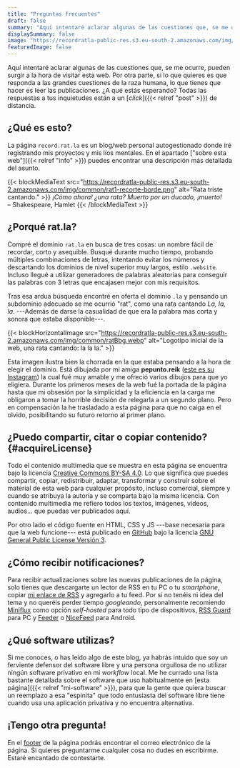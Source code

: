 ```yaml
---
title: "Preguntas frecuentes"
draft: false
summary: "Aquí intentaré aclarar algunas de las cuestiones que, se me ocurre, pueden surgir a la hora de visitar esta web."
displaySummary: false
image: "https://recordratla-public-res.s3.eu-south-2.amazonaws.com/img/common/faq-rats-1024.jpg"
featuredImage: false
---
```


Aquí intentaré aclarar algunas de las cuestiones que, se me ocurre, pueden surgir a la hora de visitar esta web. Por otra parte, si lo que quieres es que responda a las grandes cuestiones de la raza humana, lo que tienes que hacer es leer las publicaciones. ¿A qué estás esperando? Todas las respuestas a tus inquietudes están a un [*click*]({{< relref "post" >}}) de distancia.

## ¿Qué es esto?

La página `record.rat.la` es un blog/web personal autogestionado donde iré registrando mis proyectos y mis líos mentales. En el apartado ["sobre esta web"]({{< relref "info" >}}) puedes encontrar una descripción más detallada del asunto.

<!-- {{< blockMediaText src="https://recordratla-public-res.s3.eu-south-2.amazonaws.com/img/common/faq-rats-1024.jpg" alt="Un puñado de ratas preguntándose cosas." >}}
<em>
    Y el pobre anciano Masson se hundió en la negrura de la muerte, con los locos chillidos de las ratas taladrándole los oídos.
</em>
<br>
– Henry Kuttner
{{< /blockMediaText >}} -->

{{< blockMediaText src="https://recordratla-public-res.s3.eu-south-2.amazonaws.com/img/common/rat1-recorte-borde.png" alt="Rata triste cantando." >}}
<em>
    ¡Cómo ahora! ¿una rata? Muerto por un ducado, ¡muerto!
</em>
<br>
– Shakespeare, Hamlet
{{< /blockMediaText >}}

## ¿Porqué rat.la?

Compré el dominio `rat.la` en busca de tres cosas: un nombre
fácil de recordar, corto y asequible. Busqué durante mucho tiempo,
probando múltiples combinaciones de letras, intentando evitar los
números y descartando los dominios de nivel superior muy largos, estilo
`.website`. Incluso llegué a utilizar generadores de palabras
aleatorias para conseguir las palabras con 3 letras que encajasen mejor
con mis requisitos.

Tras esa ardua búsqueda encontré en oferta el dominio `.la` y
pensando un subdominio adecuado se me ocurrió \"rat\", como una rata
cantando *La, la, la*. ---Además de darse la casualidad de que era la palabra mas corta y sonora que estaba disponible---.

{{< blockHorizontalImage src="https://recordratla-public-res.s3.eu-south-2.amazonaws.com/img/common/ratBbg.webp" alt="Logotipo inicial de la web, una rata cantando: la la la." >}}

Esta imagen ilustra bien la chorrada en la que estaba pensando a la hora
de elegir el dominio. Está dibujada por mi amiga **pepunto.reik** ([este
es su Instagram](https://www.instagram.com/pepunto.reik)) la cual fué
muy amable y me ofreció varios dibujos para que yo eligiera. Durante los
primeros meses de la web fué la portada de la página hasta que mi
obsesión por la simplicidad y la eficiencia en la carga me obligaron a
tomar la horrible decisión de relegarla a un segundo plano. Pero en
compensación la he trasladado a esta página para que no caiga en el
olvido, posibilitando su futuro retorno al primer plano.

<!-- ## ¿Cómo puede ser que esta web utilice Cookies?

Pues resulta que estoy interesado en experimentar con Google Analytics 4
y sus herramientas de espionaje. Así que si aceptas el magnifico
*pop-up* de consentimiento me estarás dando una valiosa información
sobre tus gustos y hábitos dentro de esta web 😈.

Puedes leer mas detalladamente todas mis razones para utilizar esta
tecnología del averno en [esta página](/cookie), donde también podrás
encontrar la [política de cookies de la
web](/cookie#politica_de_cookies). -->

## ¿Puedo compartir, citar o copiar contenido? {#acquireLicense}

Todo el contenido multimedia que se muestra en esta página se encuentra bajo la licencia [Creative Commons BY-SA 4.0](https://creativecommons.org/licenses/by-sa/4.0/). Lo que significa que puedes compartir, copiar, redistribuir, adaptar, transformar y construir sobre el material de esta web para cualquier propósito, incluso comercial, siempre y cuando se atribuya la autoría y se comparta bajo la misma licencia. Con contenido multimedia me refiero todos los textos, imágenes, vídeos, audios... que puedas ver publicados aquí.

Por otro lado el código fuente en HTML, CSS y JS ---base necesaria para que la web funcione--- está publicado en [GitHub](https://github.com/1noro/record.rat.la-static) bajo la licencia [GNU General Public License Versión 3](https://www.gnu.org/licenses/gpl-3.0.html).

## ¿Cómo recibir notificaciones?

Para recibir actualizaciones sobre las nuevas publicaciones de la página, solo tienes que descargarte un lector de RSS en tu PC o tu *smartphone*, copiar [mi enlace de RSS](rss.xml) y agregarlo a tu feed. Por si no tenéis ni idea del tema y no queréis perder tiempo *googleando*, personalmente recomiendo [Miniflux](https://miniflux.app/) como opción *self-hosted* para todo tipo de dispositivos, [RSS Guard](https://github.com/martinrotter/rssguard) para PC y [Feeder](https://gitlab.com/spacecowboy/Feeder) o [NiceFeed](https://github.com/joshuacerdenia/NiceFeed) para Android. 

<!-- ## ¿En que zona horaria están las fechas de las publicaciones?

Todas las fechas de la web están actualmente localizadas en la zona
horaria `Europe/Madrid`. Si en el futuro esto se
internacionaliza más podría plantearme el cambiarlo todo a
`UTC`. -->

## ¿Qué software utilizas?

Si me conoces, o has leído algo de este blog, ya habrás intuido que soy un ferviente defensor del software libre y una persona orgullosa de no utilizar ningún software privativo en mi *workflow* local. Me he currado una lista bastante detallada sobre el software que uso habitualmente en [esta página]({{< relref "mi-software" >}}), para que la gente que quiera buscar un reemplazo a esa "espinita" que todo entusiasta del software libre tiene cuando usa una aplicación privativa y no encuentra alternativa.

## ¡Tengo otra pregunta!

En el [footer](#footer) de la página podrás encontrar el correo electrónico de la página. Si quieres preguntarme cualquier cosa no dudes en escribirme. Estaré encantado de contestarte.
